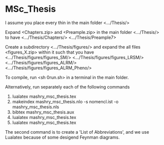 # MSc_Thesis
I assume you place every thin in the main folder <.../Thesis/>

Expand <Chapters.zip> and <Preample.zip> in the main folder <.../Thesis/> to have 
<.../Thesis/Chapters/> <.../Thesis/Preample7>

Create a subdirectory <.../Thesis/figures/> and expand the all files <figures_X.zip> within it such that you have
<.../Thesis/figures/figures_SM/> <.../Thesis/figures/figures_LRSM/> <.../Thesis/figures/figures_ALRM/> <.../Thesis/figures/figures_ALRM_Pheno/>

To compile, run <sh 0run.sh> in a terminal in the main folder.

Alternatively, run separately each of the following commands
1. lualatex  mashry_msc_thesis.tex
2. makeindex mashry_msc_thesis.nlo -s nomencl.ist -o mashry_msc_thesis.nls
3. bibtex mashry_msc_thesis.aux
4. lualatex  mashry_msc_thesis.tex
5. lualatex  mashry_msc_thesis.tex

The second command is to create a 'List of Abbreviations', and we use Lualatex because of some desigend Feynman diagrams.
